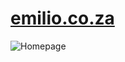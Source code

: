 # [emilio.co.za](https://emilio.co.za)
![Homepage](https://github.com/emilioziniades/emilio-co-za/blob/1c44f2487e901ad6075f43170265f7f020ae552d/.github/demo.gif "Gif of homepage")
